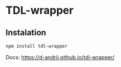 # TDL-wrapper
## Instalation
`npm install tdl-wrapper`

Docs: https://d-andrii.github.io/tdl-wrapper/
